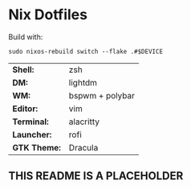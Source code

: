 # Nix Dotfiles

Build with:

```sudo nixos-rebuild switch --flake .#$DEVICE```

|||
|---|---|
|**Shell:**|zsh|
|**DM:**|lightdm|
|**WM:**|bspwm + polybar|
|**Editor:**|vim|
|**Terminal:**|alacritty|
|**Launcher:**|rofi|
|**GTK Theme:**|Dracula|

## THIS README IS A PLACEHOLDER

